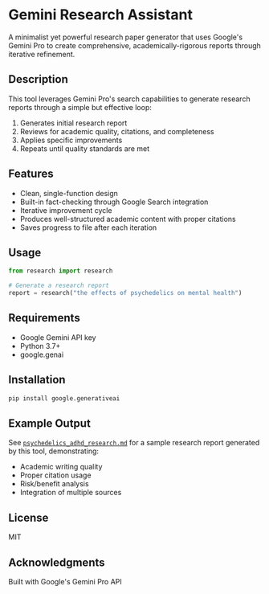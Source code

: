 # Gemini Research Assistant

A minimalist yet powerful research paper generator that uses Google's Gemini Pro to create comprehensive, academically-rigorous reports through iterative refinement.

## Description
This tool leverages Gemini Pro's search capabilities to generate research reports through a simple but effective loop:
1. Generates initial research report
2. Reviews for academic quality, citations, and completeness
3. Applies specific improvements
4. Repeats until quality standards are met

## Features
- Clean, single-function design
- Built-in fact-checking through Google Search integration
- Iterative improvement cycle
- Produces well-structured academic content with proper citations
- Saves progress to file after each iteration

## Usage
```python
from research import research

# Generate a research report
report = research("the effects of psychedelics on mental health")
```

## Requirements
- Google Gemini API key
- Python 3.7+
- google.genai

## Installation
```bash
pip install google.generativeai
```

## Example Output
See [`psychedelics_adhd_research.md`](psychedelics_adhd_research.md) for a sample research report generated by this tool, demonstrating:
- Academic writing quality
- Proper citation usage
- Risk/benefit analysis
- Integration of multiple sources


## License
MIT

## Acknowledgments
Built with Google's Gemini Pro API

